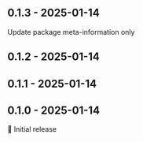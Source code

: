 ## 0.1.3 - 2025-01-14

Update package meta-information only

## 0.1.2 - 2025-01-14

## 0.1.1 - 2025-01-14

## 0.1.0 - 2025-01-14

🎉 Initial release
